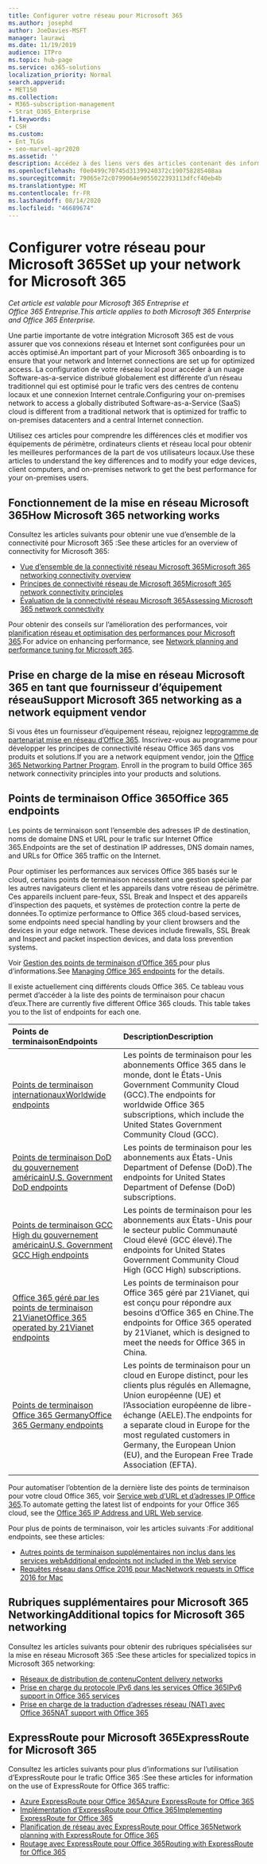 ```yaml
---
title: Configurer votre réseau pour Microsoft 365
ms.author: josephd
author: JoeDavies-MSFT
manager: laurawi
ms.date: 11/19/2019
audience: ITPro
ms.topic: hub-page
ms.service: o365-solutions
localization_priority: Normal
search.appverid:
- MET150
ms.collection:
- M365-subscription-management
- Strat_O365_Enterprise
f1.keywords:
- CSH
ms.custom:
- Ent_TLGs
- seo-marvel-apr2020
ms.assetid: ''
description: Accédez à des liens vers des articles contenant des informations pour vous aider à configurer votre réseau pour Microsoft 365, notamment une vue d’ensemble de la connectivité réseau et une liste de points de terminaison.
ms.openlocfilehash: f0e0499c70745d31399240372c190758285408aa
ms.sourcegitcommit: 79065e72c0799064e9055022393113dfcf40eb4b
ms.translationtype: MT
ms.contentlocale: fr-FR
ms.lasthandoff: 08/14/2020
ms.locfileid: "46689674"
---
```

# <a name="set-up-your-network-for-microsoft-365"></a><span data-ttu-id="cff75-103">Configurer votre réseau pour Microsoft 365</span><span class="sxs-lookup"><span data-stu-id="cff75-103">Set up your network for Microsoft 365</span></span>

<span data-ttu-id="cff75-104">*Cet article est valable pour Microsoft 365 Entreprise et Office 365 Entreprise.*</span><span class="sxs-lookup"><span data-stu-id="cff75-104">*This article applies to both Microsoft 365 Enterprise and Office 365 Enterprise.*</span></span>

<span data-ttu-id="cff75-105">Une partie importante de votre intégration Microsoft 365 est de vous assurer que vos connexions réseau et Internet sont configurées pour un accès optimisé.</span><span class="sxs-lookup"><span data-stu-id="cff75-105">An important part of your Microsoft 365 onboarding is to ensure that your network and Internet connections are set up for optimized access.</span></span> <span data-ttu-id="cff75-106">La configuration de votre réseau local pour accéder à un nuage Software-as-a-service distribué globalement est différente d’un réseau traditionnel qui est optimisé pour le trafic vers des centres de contenu locaux et une connexion Internet centrale.</span><span class="sxs-lookup"><span data-stu-id="cff75-106">Configuring your on-premises network to access a globally distributed Software-as-a-Service (SaaS) cloud is different from a traditional network that is optimized for traffic to on-premises datacenters and a central Internet connection.</span></span> 

<span data-ttu-id="cff75-107">Utilisez ces articles pour comprendre les différences clés et modifier vos équipements de périmètre, ordinateurs clients et réseau local pour obtenir les meilleures performances de la part de vos utilisateurs locaux.</span><span class="sxs-lookup"><span data-stu-id="cff75-107">Use these articles to understand the key differences and to modify your edge devices, client computers, and on-premises network to get the best performance for your on-premises users.</span></span>

## <a name="how-microsoft-365-networking-works"></a><span data-ttu-id="cff75-108">Fonctionnement de la mise en réseau Microsoft 365</span><span class="sxs-lookup"><span data-stu-id="cff75-108">How Microsoft 365 networking works</span></span>

<span data-ttu-id="cff75-109">Consultez les articles suivants pour obtenir une vue d’ensemble de la connectivité pour Microsoft 365 :</span><span class="sxs-lookup"><span data-stu-id="cff75-109">See these articles for an overview of connectivity for Microsoft 365:</span></span>

- [<span data-ttu-id="cff75-110">Vue d’ensemble de la connectivité réseau Microsoft 365</span><span class="sxs-lookup"><span data-stu-id="cff75-110">Microsoft 365 networking connectivity overview</span></span>](microsoft-365-networking-overview.md)
- [<span data-ttu-id="cff75-111">Principes de connectivité réseau de Microsoft 365</span><span class="sxs-lookup"><span data-stu-id="cff75-111">Microsoft 365 network connectivity principles</span></span>](microsoft-365-network-connectivity-principles.md)
- [<span data-ttu-id="cff75-112">Évaluation de la connectivité réseau Microsoft 365</span><span class="sxs-lookup"><span data-stu-id="cff75-112">Assessing Microsoft 365 network connectivity</span></span>](assessing-network-connectivity.md)

<span data-ttu-id="cff75-113">Pour obtenir des conseils sur l’amélioration des performances, voir [planification réseau et optimisation des performances pour Microsoft 365](network-planning-and-performance.md).</span><span class="sxs-lookup"><span data-stu-id="cff75-113">For advice on enhancing performance, see [Network planning and performance tuning for Microsoft 365](network-planning-and-performance.md).</span></span>

## <a name="support-microsoft-365-networking-as-a-network-equipment-vendor"></a><span data-ttu-id="cff75-114">Prise en charge de la mise en réseau Microsoft 365 en tant que fournisseur d’équipement réseau</span><span class="sxs-lookup"><span data-stu-id="cff75-114">Support Microsoft 365 networking as a network equipment vendor</span></span>

<span data-ttu-id="cff75-p102">Si vous êtes un fournisseur d’équipement réseau, rejoignez le[programme de partenariat mise en réseau d’Office 365](microsoft-365-networking-partner-program.md). Inscrivez-vous au programme pour développer les principes de connectivité réseau Office 365 dans vos produits et solutions.</span><span class="sxs-lookup"><span data-stu-id="cff75-p102">If you are a network equipment vendor, join the [Office 365 Networking Partner Program](microsoft-365-networking-partner-program.md). Enroll in the program to build Office 365 network connectivity principles into your products and solutions.</span></span> 

## <a name="office-365-endpoints"></a><span data-ttu-id="cff75-117">Points de terminaison Office 365</span><span class="sxs-lookup"><span data-stu-id="cff75-117">Office 365 endpoints</span></span>

<span data-ttu-id="cff75-118">Les points de terminaison sont l’ensemble des adresses IP de destination, noms de domaine DNS et URL pour le trafic sur Internet Office 365.</span><span class="sxs-lookup"><span data-stu-id="cff75-118">Endpoints are the set of destination IP addresses, DNS domain names, and URLs for Office 365 traffic on the Internet.</span></span> 

<span data-ttu-id="cff75-p103">Pour optimiser les performances aux services Office 365 basés sur le cloud, certains points de terminaison nécessitent une gestion spéciale par les autres navigateurs client et les appareils dans votre réseau de périmètre. Ces appareils incluent pare-feux, SSL Break and Inspect et des appareils d’inspection des paquets, et systèmes de protection contre la perte de données.</span><span class="sxs-lookup"><span data-stu-id="cff75-p103">To optimize performance to Office 365 cloud-based services, some endpoints need special handling by your client browsers and the devices in your edge network. These devices include firewalls, SSL Break and Inspect and packet inspection devices, and data loss prevention systems.</span></span>

<span data-ttu-id="cff75-121">Voir [Gestion des points de terminaison d’Office 365 ](managing-office-365-endpoints.md) pour plus d’informations.</span><span class="sxs-lookup"><span data-stu-id="cff75-121">See [Managing Office 365 endpoints](managing-office-365-endpoints.md) for the details.</span></span>

<span data-ttu-id="cff75-p104">Il existe actuellement cinq différents clouds Office 365. Ce tableau vous permet d’accéder à la liste des points de terminaison pour chacun d’eux.</span><span class="sxs-lookup"><span data-stu-id="cff75-p104">There are currently five different Office 365 clouds. This table takes you to the list of endpoints for each one.</span></span>

| <span data-ttu-id="cff75-124">Points de terminaison</span><span class="sxs-lookup"><span data-stu-id="cff75-124">Endpoints</span></span> | <span data-ttu-id="cff75-125">Description</span><span class="sxs-lookup"><span data-stu-id="cff75-125">Description</span></span> |
|:-------|:-----|
| [<span data-ttu-id="cff75-126">Points de terminaison internationaux</span><span class="sxs-lookup"><span data-stu-id="cff75-126">Worldwide endpoints</span></span>](urls-and-ip-address-ranges.md) | <span data-ttu-id="cff75-127">Les points de terminaison pour les abonnements Office 365 dans le monde, dont le États-Unis Government Community Cloud (GCC).</span><span class="sxs-lookup"><span data-stu-id="cff75-127">The endpoints for worldwide Office 365 subscriptions, which include the United States Government Community Cloud (GCC).</span></span> |
| [<span data-ttu-id="cff75-128">Points de terminaison DoD du gouvernement américain</span><span class="sxs-lookup"><span data-stu-id="cff75-128">U.S. Government DoD endpoints</span></span>](microsoft-365-u-s-government-dod-endpoints.md) | <span data-ttu-id="cff75-129">Les points de terminaison pour les abonnements aux États-Unis Department of Defense (DoD).</span><span class="sxs-lookup"><span data-stu-id="cff75-129">The endpoints for United States Department of Defense (DoD) subscriptions.</span></span> |
| [<span data-ttu-id="cff75-130">Points de terminaison GCC High du gouvernement américain</span><span class="sxs-lookup"><span data-stu-id="cff75-130">U.S. Government GCC High endpoints</span></span>](microsoft-365-u-s-government-gcc-high-endpoints.md) | <span data-ttu-id="cff75-131">Les points de terminaison pour les abonnements aux États-Unis pour le secteur public Communauté Cloud élevé (GCC élevé).</span><span class="sxs-lookup"><span data-stu-id="cff75-131">The endpoints for United States Government Community Cloud High (GCC High) subscriptions.</span></span> |
| [<span data-ttu-id="cff75-132">Office 365 géré par les points de terminaison 21Vianet</span><span class="sxs-lookup"><span data-stu-id="cff75-132">Office 365 operated by 21Vianet endpoints</span></span>](urls-and-ip-address-ranges-21vianet.md) | <span data-ttu-id="cff75-133">Les points de terminaison pour Office 365 géré par 21Vianet, qui est conçu pour répondre aux besoins d’Office 365 en Chine.</span><span class="sxs-lookup"><span data-stu-id="cff75-133">The endpoints for Office 365 operated by 21Vianet, which is designed to meet the needs for Office 365 in China.</span></span> |
| [<span data-ttu-id="cff75-134">Points de terminaison Office 365 Germany</span><span class="sxs-lookup"><span data-stu-id="cff75-134">Office 365 Germany endpoints</span></span>](microsoft-365-germany-endpoints.md) | <span data-ttu-id="cff75-135">Les points de terminaison pour un cloud en Europe distinct, pour les clients plus régulés en Allemagne, Union européenne (UE) et l’Association européenne de libre-échange (AELE).</span><span class="sxs-lookup"><span data-stu-id="cff75-135">The endpoints for a separate cloud in Europe for the most regulated customers in Germany, the European Union (EU), and the European Free Trade Association (EFTA).</span></span> |
|||

<span data-ttu-id="cff75-136">Pour automatiser l’obtention de la dernière liste des points de terminaison pour votre cloud Office 365, voir [Service web d’URL et d’adresses IP Office 365](microsoft-365-ip-web-service.md).</span><span class="sxs-lookup"><span data-stu-id="cff75-136">To automate getting the latest list of endpoints for your Office 365 cloud, see the [Office 365 IP Address and URL Web service](microsoft-365-ip-web-service.md).</span></span>

<span data-ttu-id="cff75-137">Pour plus de points de terminaison, voir les articles suivants :</span><span class="sxs-lookup"><span data-stu-id="cff75-137">For additional endpoints, see these articles:</span></span>

- [<span data-ttu-id="cff75-138">Autres points de terminaison supplémentaires non inclus dans les services web</span><span class="sxs-lookup"><span data-stu-id="cff75-138">Additional endpoints not included in the Web service</span></span>](additional-office365-ip-addresses-and-urls.md)
- [<span data-ttu-id="cff75-139">Requêtes réseau dans Office 2016 pour Mac</span><span class="sxs-lookup"><span data-stu-id="cff75-139">Network requests in Office 2016 for Mac</span></span>](network-requests-in-office-2016-for-mac.md)


## <a name="additional-topics-for-microsoft-365-networking"></a><span data-ttu-id="cff75-140">Rubriques supplémentaires pour Microsoft 365 Networking</span><span class="sxs-lookup"><span data-stu-id="cff75-140">Additional topics for Microsoft 365 networking</span></span>

<span data-ttu-id="cff75-141">Consultez les articles suivants pour obtenir des rubriques spécialisées sur la mise en réseau Microsoft 365 :</span><span class="sxs-lookup"><span data-stu-id="cff75-141">See these articles for specialized topics in Microsoft 365 networking:</span></span>

- [<span data-ttu-id="cff75-142">Réseaux de distribution de contenu</span><span class="sxs-lookup"><span data-stu-id="cff75-142">Content delivery networks</span></span>](content-delivery-networks.md)
- [<span data-ttu-id="cff75-143">Prise en charge du protocole IPv6 dans les services Office 365</span><span class="sxs-lookup"><span data-stu-id="cff75-143">IPv6 support in Office 365 services</span></span>](ipv6-support.md)
- [<span data-ttu-id="cff75-144">Prise en charge de la traduction d’adresses réseau (NAT) avec Office 365</span><span class="sxs-lookup"><span data-stu-id="cff75-144">NAT support with Office 365</span></span>](nat-support-with-microsoft-365.md)

## <a name="expressroute-for-microsoft-365"></a><span data-ttu-id="cff75-145">ExpressRoute pour Microsoft 365</span><span class="sxs-lookup"><span data-stu-id="cff75-145">ExpressRoute for Microsoft 365</span></span>

<span data-ttu-id="cff75-146">Consultez les articles suivants pour plus d’informations sur l’utilisation d’ExpressRoute pour le trafic Office 365 :</span><span class="sxs-lookup"><span data-stu-id="cff75-146">See these articles for information on the use of ExpressRoute for Office 365 traffic:</span></span>

- [<span data-ttu-id="cff75-147">Azure ExpressRoute pour Office 365</span><span class="sxs-lookup"><span data-stu-id="cff75-147">Azure ExpressRoute for Office 365</span></span>](azure-expressroute.md)
- [<span data-ttu-id="cff75-148">Implémentation d’ExpressRoute pour Office 365</span><span class="sxs-lookup"><span data-stu-id="cff75-148">Implementing ExpressRoute for Office 365</span></span>](implementing-expressroute.md)
- [<span data-ttu-id="cff75-149">Planification de réseau avec ExpressRoute pour Office 365</span><span class="sxs-lookup"><span data-stu-id="cff75-149">Network planning with ExpressRoute for Office 365</span></span>](network-planning-with-expressroute.md)
- [<span data-ttu-id="cff75-150">Routage avec ExpressRoute pour Office 365</span><span class="sxs-lookup"><span data-stu-id="cff75-150">Routing with ExpressRoute for Office 365</span></span>](routing-with-expressroute.md)
